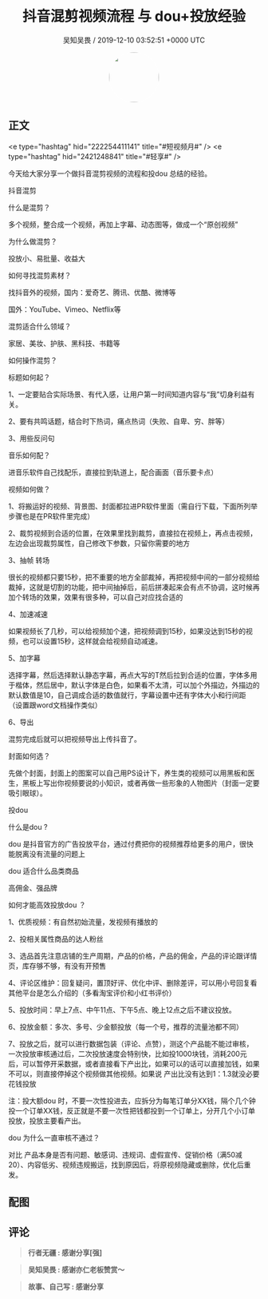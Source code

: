 <h1 align="center">抖音混剪视频流程 与 dou&#43;投放经验</h1>
<p align="center">
    <a>吴知吴畏 / 2019-12-10 03:52:51 &#43;0000 UTC</a>
</p>

<div align="center">
    <img src="https://images.zsxq.com/Fh9Av38_qu1AJ9CqAlhsY0qe35KH?e=1590940799&amp;token=kIxbL07-8jAj8w1n4s9zv64FuZZNEATmlU_Vm6zD:MpNUK1zpU4BREHE3sJOwFyhhgWU=" width="100" height="100" style="border:1px solid;border-radius:50%; color:#ffffff"/>
</div>

## 正文

<div>
&lt;e type=&#34;hashtag&#34; hid=&#34;222254411141&#34; title=&#34;#短视频月#&#34; /&gt; &lt;e type=&#34;hashtag&#34; hid=&#34;2421248841&#34; title=&#34;#轻享#&#34; /&gt; 

今天给大家分享一个做抖音混剪视频的流程和投dou 总结的经验。

抖音混剪

什么是混剪？

多个视频，整合成一个视频，再加上字幕、动态图等，做成一个“原创视频”

为什么做混剪？

投放小、易批量、收益大

如何寻找混剪素材？

找抖音外的视频，国内：爱奇艺、腾讯、优酷、微博等

国外：YouTube、Vimeo、Netflix等

混剪适合什么领域？

家居、美妆、护肤、黑科技、书籍等

如何操作混剪？

标题如何起？

1、一定要贴合实际场景、有代入感，让用户第一时间知道内容与“我”切身利益有关。

2、要有共鸣话题，结合时下热词，痛点热词（失败、自卑、穷、胖等）

3、用些反问句

音乐如何配？

进音乐软件自己找配乐，直接拉到轨道上，配合画面（音乐要卡点）

视频如何做？

1、将搬运好的视频、背景图、封面都拉进PR软件里面（需自行下载，下面所列举步骤也是在PR软件里完成）

2、裁剪视频到合适的位置，在效果里找到裁剪，直接拉在视频上，再点击视频，左边会出现裁剪属性，自己修改下参数，只留你需要的地方

3、抽帧 转场

很长的视频都只要15秒，把不重要的地方全部裁掉，再把视频中间的一部分视频给裁掉，这就是切割的功能，把中间抽掉后，前后拼凑起来会有点不协调，这时候再加个转场的效果，效果有很多种，可以自己对应找合适的

4、加速减速    

 如果视频长了几秒，可以给视频加个速，把视频调到15秒，如果没达到15秒的视频，也可以设置15秒，这样就会给视频自动减速。

5、加字幕

选择字幕，然后选择默认静态字幕，再点大写的T然后拉到合适的位置，字体多用于楷体，然后居中，默认字体是白色，如果看不太清，可以加个外描边，外描边的默认数值是10，自己调成合适的数值就行，字幕设置中还有字体大小和行间距（设置跟word文档操作类似）

6、导出

混剪完成后就可以把视频导出上传抖音了。

封面如何选？

先做个封面，封面上的图案可以自己用PS设计下，养生类的视频可以用黑板和医生，黑板上写出你视频要说的小知识，或者再做一些形象的人物图片（封面一定要吸引眼球）。

投dou 

什么是dou ?

dou 是抖音官方的广告投放平台，通过付费把你的视频推荐给更多的用户，很快能脱离没有流量的问题上

dou 适合什么品类商品

 高佣金、强品牌

如何才能高效投放dou ？

1、优质视频：有自然初始流量，发视频有播放的

2、投相关属性商品的达人粉丝

3、选品首先注意店铺的生产周期，产品的价格，产品的佣金，产品的评论跟详情页，库存够不够，有没有开预售

4、评论区维护：回复疑问，置顶好评、优化中评、删除差评，可以用小号回复看其他平台是怎么介绍的（多看淘宝评价和小红书评价）

5、投放时间：早上7点、中午11点、下午5点、晚上12点之后不建议投放。

6、投放金额：多次、多号、少金额投放（每一个号，推荐的流量池都不同）

7、投放之后，就可以进行数据包装（评论、点赞），测这个产品能不能过审核，一次投放审核通过后，二次投放速度会特别快，比如投1000块钱，消耗200元后，可以暂停开采数据，或者直接看下产出比，如果可以的话可以直接加钱，如果不可以，则直接停掉这个视频做其他视频。如果说 产出比没有达到1：1.3就没必要花钱投放

注：投大额dou 时，不要一次性投进去，应拆分为每笔订单分XX钱，隔个几个钟投一个订单XX钱，反正就是不要一次性把钱都投到一个订单上，分开几个小订单投放，投放主要看产出。

dou 为什么一直审核不通过？

对比 产品本身是否有问题、敏感词、违规词、虚假宣传、促销价格（满50减20）、内容低劣、视频违规搬运，找到原因后，将原视频隐藏或删除，优化后重发。
</div>

## 配图
<div class="image" align="center">

</div>

## 评论

<div align="left">
<div>

<blockquote >
<span> <strong>行者无疆 : 感谢分享[强] </strong></span>
</blockquote>

<blockquote >
<span> <strong>吴知吴畏 : 感谢亦仁老板赞赏～ </strong></span>
</blockquote>

<blockquote >
<span> <strong>故事、自己写 : 感谢分享 </strong></span>
</blockquote>

</div>
</div>